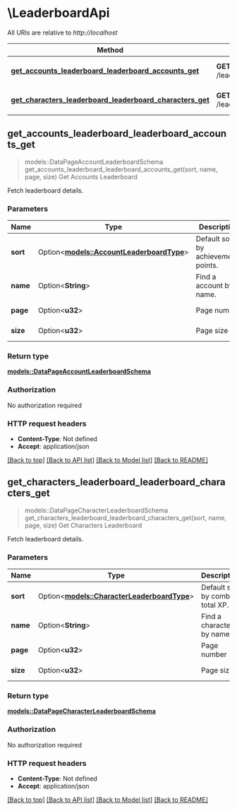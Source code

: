 # \LeaderboardApi

All URIs are relative to *http://localhost*

Method | HTTP request | Description
------------- | ------------- | -------------
[**get_accounts_leaderboard_leaderboard_accounts_get**](LeaderboardApi.md#get_accounts_leaderboard_leaderboard_accounts_get) | **GET** /leaderboard/accounts | Get Accounts Leaderboard
[**get_characters_leaderboard_leaderboard_characters_get**](LeaderboardApi.md#get_characters_leaderboard_leaderboard_characters_get) | **GET** /leaderboard/characters | Get Characters Leaderboard



## get_accounts_leaderboard_leaderboard_accounts_get

> models::DataPageAccountLeaderboardSchema get_accounts_leaderboard_leaderboard_accounts_get(sort, name, page, size)
Get Accounts Leaderboard

Fetch leaderboard details.

### Parameters


Name | Type | Description  | Required | Notes
------------- | ------------- | ------------- | ------------- | -------------
**sort** | Option<[**models::AccountLeaderboardType**](.md)> | Default sort by achievements points. |  |
**name** | Option<**String**> | Find a account by name. |  |
**page** | Option<**u32**> | Page number |  |[default to 1]
**size** | Option<**u32**> | Page size |  |[default to 50]

### Return type

[**models::DataPageAccountLeaderboardSchema**](DataPage_AccountLeaderboardSchema_.md)

### Authorization

No authorization required

### HTTP request headers

- **Content-Type**: Not defined
- **Accept**: application/json

[[Back to top]](#) [[Back to API list]](../README.md#documentation-for-api-endpoints) [[Back to Model list]](../README.md#documentation-for-models) [[Back to README]](../README.md)


## get_characters_leaderboard_leaderboard_characters_get

> models::DataPageCharacterLeaderboardSchema get_characters_leaderboard_leaderboard_characters_get(sort, name, page, size)
Get Characters Leaderboard

Fetch leaderboard details.

### Parameters


Name | Type | Description  | Required | Notes
------------- | ------------- | ------------- | ------------- | -------------
**sort** | Option<[**models::CharacterLeaderboardType**](.md)> | Default sort by combat total XP. |  |
**name** | Option<**String**> | Find a character by name. |  |
**page** | Option<**u32**> | Page number |  |[default to 1]
**size** | Option<**u32**> | Page size |  |[default to 50]

### Return type

[**models::DataPageCharacterLeaderboardSchema**](DataPage_CharacterLeaderboardSchema_.md)

### Authorization

No authorization required

### HTTP request headers

- **Content-Type**: Not defined
- **Accept**: application/json

[[Back to top]](#) [[Back to API list]](../README.md#documentation-for-api-endpoints) [[Back to Model list]](../README.md#documentation-for-models) [[Back to README]](../README.md)

